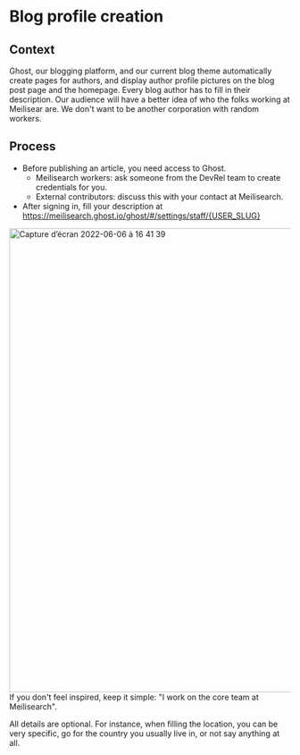 # Blog profile creation

## Context
Ghost, our blogging platform, and our current blog theme automatically create pages for authors, and display author profile pictures on the blog post page and the homepage.
Every blog author has to fill in their description. Our audience will have a better idea of who the folks working at Meilisear are. We don't want to be another corporation with random workers.

## Process
- Before publishing an article, you need access to Ghost.
  - Meilisearch workers: ask someone from the DevRel team to create credentials for you.
  - External contributors: discuss this with your contact at Meilisearch.
- After signing in, fill your description at https://meilisearch.ghost.io/ghost/#/settings/staff/{USER_SLUG}
<img width="830" alt="Capture d’écran 2022-06-06 à 16 41 39" src="https://user-images.githubusercontent.com/2602288/172183934-88177a90-0661-4a6c-8239-bc32ac47bff6.png">
If you don't feel inspired, keep it simple: "I work on the core team at Meilisearch".

All details are optional. For instance, when filling the location, you can be very specific, go for the country you usually live in, or not say anything at all.
